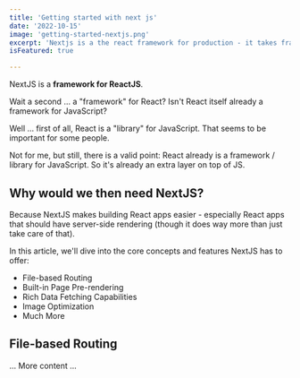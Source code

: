 ```yaml
---
title: 'Getting started with next js'
date: '2022-10-15'
image: 'getting-started-nextjs.png'
excerpt: 'Nextjs is a the react framework for production - it takes framework for production - '
isFeatured: true

---
```


NextJS is a **framework for ReactJS**.

Wait a second ... a "framework" for React? Isn't React itself already a framework for JavaScript?

Well ... first of all, React is a "library" for JavaScript. That seems to be important for some people.

Not for me, but still, there is a valid point: React already is a framework / library for JavaScript. So it's already an extra layer on top of JS.

## Why would we then need NextJS?

Because NextJS makes building React apps easier - especially React apps that should have server-side rendering (though it does way more than just take care of that).

In this article, we'll dive into the core concepts and features NextJS has to offer:

- File-based Routing
- Built-in Page Pre-rendering
- Rich Data Fetching Capabilities
- Image Optimization
- Much More

## File-based Routing

<!-- ![Create routes via your file + folder structure](/public/images/posts/file/getting-started-nextjs.png) -->



... More content ...